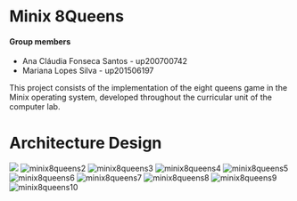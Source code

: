 # Minix 8Queens

#### Group members

- Ana Cláudia Fonseca Santos - up200700742
- Mariana Lopes Silva - up201506197

This project consists of the implementation of the eight queens game in the Minix operating system, developed throughout the curricular unit of the computer lab.

# Architecture Design

![](https://user-images.githubusercontent.com/22835568/30923649-5abce0b8-a3a4-11e7-94ec-2a7434dc1a1e.png)
![minix8queens2](https://user-images.githubusercontent.com/22835568/30923653-5d15a426-a3a4-11e7-9595-9504094ce8ef.PNG)
![minix8queens3](https://user-images.githubusercontent.com/22835568/30923655-5e7cd6ea-a3a4-11e7-8b0f-b6653f6e2a3d.PNG)
![minix8queens4](https://user-images.githubusercontent.com/22835568/30923661-653330f6-a3a4-11e7-936e-d4f6e20bc23c.PNG)
![minix8queens5](https://user-images.githubusercontent.com/22835568/30923665-689c9700-a3a4-11e7-8559-8cc3c06dbf21.PNG)
![minix8queens6](https://user-images.githubusercontent.com/22835568/30923674-6e3a63d6-a3a4-11e7-86c3-c71f6eeda88a.PNG)
![minix8queens7](https://user-images.githubusercontent.com/22835568/30923680-70bf5d46-a3a4-11e7-85f9-787a2c528c76.PNG)
![minix8queens8](https://user-images.githubusercontent.com/22835568/30923691-79012778-a3a4-11e7-81c3-e085474e4acc.PNG)
![minix8queens9](https://user-images.githubusercontent.com/22835568/30923696-7bce1c68-a3a4-11e7-9a50-645d0c5f5198.PNG)
![minix8queens10](https://user-images.githubusercontent.com/22835568/30923700-7dbaf55a-a3a4-11e7-8efe-597d03201ed8.PNG)

